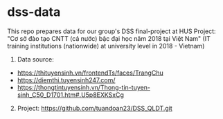 # dss-data
This repo prepares data for our group's DSS final-project at HUS
Project: "Cơ sở đào tạo CNTT (cả nước) bậc đại học năm 2018 tại Việt Nam" 
        (IT training institutions (nationwide) at university level in 2018 - Vietnam)

1. Data source:
- https://thituyensinh.vn/frontendTs/faces/TrangChu
- https://diemthi.tuyensinh247.com/
- https://thongtintuyensinh.vn/Thong-tin-tuyen-sinh_C50_D1701.htm#.U5p8EXKSxCg

2. Project: https://github.com/tuandoan23/DSS_QLDT.git

